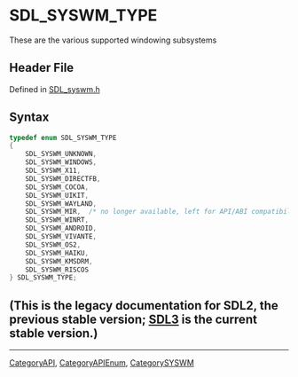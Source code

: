 # SDL_SYSWM_TYPE

These are the various supported windowing subsystems

## Header File

Defined in [SDL_syswm.h](https://github.com/libsdl-org/SDL/blob/SDL2/include/SDL_syswm.h)

## Syntax

```c
typedef enum SDL_SYSWM_TYPE
{
    SDL_SYSWM_UNKNOWN,
    SDL_SYSWM_WINDOWS,
    SDL_SYSWM_X11,
    SDL_SYSWM_DIRECTFB,
    SDL_SYSWM_COCOA,
    SDL_SYSWM_UIKIT,
    SDL_SYSWM_WAYLAND,
    SDL_SYSWM_MIR,  /* no longer available, left for API/ABI compatibility. Remove in 2.1! */
    SDL_SYSWM_WINRT,
    SDL_SYSWM_ANDROID,
    SDL_SYSWM_VIVANTE,
    SDL_SYSWM_OS2,
    SDL_SYSWM_HAIKU,
    SDL_SYSWM_KMSDRM,
    SDL_SYSWM_RISCOS
} SDL_SYSWM_TYPE;
```

## (This is the legacy documentation for SDL2, the previous stable version; [SDL3](https://wiki.libsdl.org/SDL3/) is the current stable version.)



----
[CategoryAPI](CategoryAPI), [CategoryAPIEnum](CategoryAPIEnum), [CategorySYSWM](CategorySYSWM)

